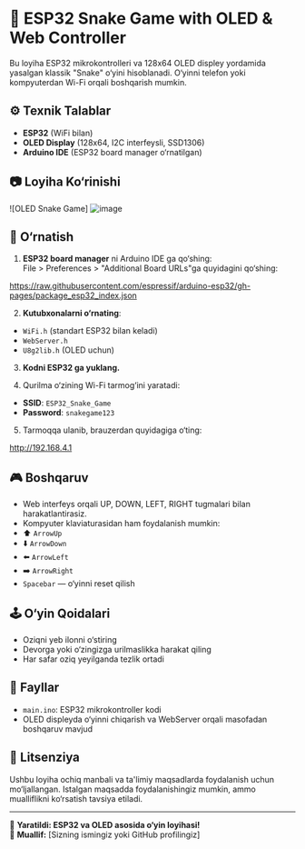 # 🐍 ESP32 Snake Game with OLED & Web Controller

Bu loyiha ESP32 mikrokontrolleri va 128x64 OLED displey yordamida yasalgan klassik "Snake" o‘yini hisoblanadi. O‘yinni telefon yoki kompyuterdan Wi-Fi orqali boshqarish mumkin.

## ⚙️ Texnik Talablar

- **ESP32** (WiFi bilan)
- **OLED Display** (128x64, I2C interfeysli, SSD1306)
- **Arduino IDE** (ESP32 board manager o‘rnatilgan)

## 📷 Loyiha Ko‘rinishi

![OLED Snake Game] ![image](https://github.com/user-attachments/assets/10141193-a97e-4b09-92b4-3cc8585a3e40)


## 🔧 O‘rnatish

1. **ESP32 board manager** ni Arduino IDE ga qo‘shing:  
   File > Preferences > "Additional Board URLs"ga quyidagini qo‘shing:  

https://raw.githubusercontent.com/espressif/arduino-esp32/gh-pages/package_esp32_index.json


2. **Kutubxonalarni o‘rnating**:
- `WiFi.h` (standart ESP32 bilan keladi)
- `WebServer.h`
- `U8g2lib.h` (OLED uchun)

3. **Kodni ESP32 ga yuklang.**

4. Qurilma o‘zining Wi-Fi tarmog‘ini yaratadi:  
- **SSID**: `ESP32_Snake_Game`  
- **Password**: `snakegame123`

5. Tarmoqqa ulanib, brauzerdan quyidagiga o‘ting:  

http://192.168.4.1


## 🎮 Boshqaruv

- Web interfeys orqali UP, DOWN, LEFT, RIGHT tugmalari bilan harakatlantirasiz.
- Kompyuter klaviaturasidan ham foydalanish mumkin:
- ⬆️ `ArrowUp`
- ⬇️ `ArrowDown`
- ⬅️ `ArrowLeft`
- ➡️ `ArrowRight`
- `Spacebar` — o‘yinni reset qilish

## 🕹️ O‘yin Qoidalari

- Oziqni yeb ilonni o‘stiring
- Devorga yoki o‘zingizga urilmaslikka harakat qiling
- Har safar oziq yeyilganda tezlik ortadi

## 📁 Fayllar

- `main.ino`: ESP32 mikrokontroller kodi
- OLED displeyda o‘yinni chiqarish va WebServer orqali masofadan boshqaruv mavjud

## 📜 Litsenziya

Ushbu loyiha ochiq manbali va ta'limiy maqsadlarda foydalanish uchun mo‘ljallangan. Istalgan maqsadda foydalanishingiz mumkin, ammo mualliflikni ko‘rsatish tavsiya etiladi.

---

🎉 **Yaratildi: ESP32 va OLED asosida o‘yin loyihasi!**  
🚀 **Muallif:** [Sizning ismingiz yoki GitHub profilingiz]

